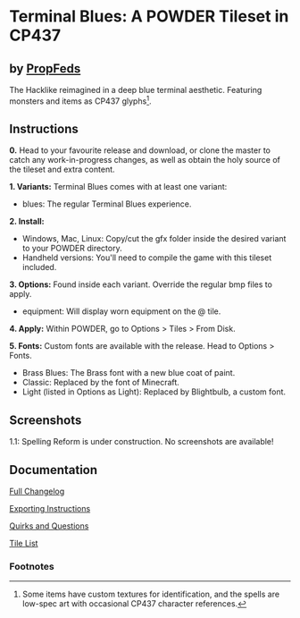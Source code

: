 # Terminal Blues: A POWDER Tileset in CP437
## by [PropFeds](https://deviantart.com/propfeds)
The Hacklike reimagined in a deep blue terminal aesthetic. Featuring monsters and items as CP437 glyphs[^1].

## Instructions
**0.** Head to your favourite release and download, or clone the master to catch any work-in-progress changes, as well as obtain the holy source of the tileset and extra content.

**1. Variants:** Terminal Blues comes with at least one variant:
- blues: The regular Terminal Blues experience.

**2. Install:**
- Windows, Mac, Linux: Copy/cut the gfx folder inside the desired variant to your POWDER directory.
- Handheld versions: You'll need to compile the game with this tileset included.

**3. Options:** Found inside each variant. Override the regular bmp files to apply.
- equipment: Will display worn equipment on the @ tile.

**4. Apply:** Within POWDER, go to Options > Tiles > From Disk.

**5. Fonts:** Custom fonts are available with the release. Head to Options > Fonts.
- Brass Blues: The Brass font with a new blue coat of paint.
- Classic: Replaced by the font of Minecraft.
- Light (listed in Options as Light): Replaced by Blightbulb, a custom font.

## Screenshots
1.1: Spelling Reform is under construction. No screenshots are available!

## Documentation
[Full Changelog](src/docs/changelog.md)

[Exporting Instructions](src/docs/exporting.md)

[Quirks and Questions](src/docs/quirks_questions.md)

[Tile List](src/docs/tilelist.md)

### Footnotes
[^1]: Some items have custom textures for identification, and the spells are low-spec art with occasional CP437 character references.
